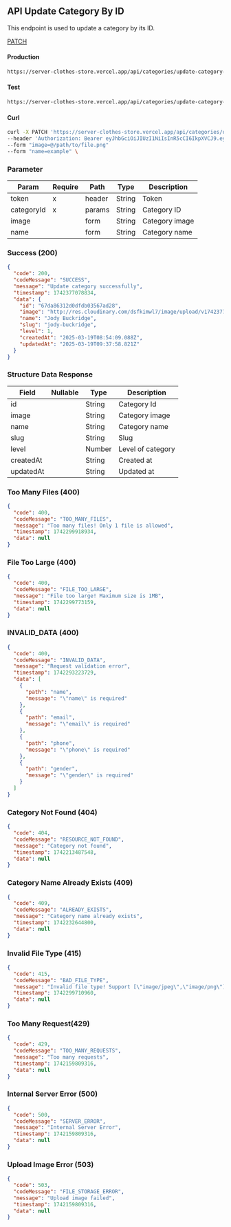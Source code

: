 ## API Update Category By ID

This endpoint is used to update a category by its ID.

[PATCH](#)

#### Production

```bash
https://server-clothes-store.vercel.app/api/categories/update-category-by-id/:categoryId
```

#### Test

```bash
https://server-clothes-store.vercel.app/api/categories/update-category-by-id/:categoryId
```

#### Curl

```bash
curl -X PATCH 'https://server-clothes-store.vercel.app/api/categories/update-category-by-id/67d7e61b5114396a4af8b95d' \
--header 'Authorization: Bearer eyJhbGciOiJIUzI1NiIsInR5cCI6IkpXVCJ9.eyJpZCI6IjY3ZDJhMzMyYzhhMjEzYjA1MDI4MzNjNiIsInR5cGUiOiJVc2VyIiwiaWF0IjoxNzQyMjAxMDU5LCJleHAiOjE3NDIyMDE5NTl9.gsqLAzSlJKDPU3D9gvKg_I42NJ3NhI2d5svf-MYywDo' \
--form "image=@/path/to/file.png"
--form "name=example" \
```

### Parameter

| Param      | Require | Path   | Type   | Description    |
| ---------- | ------- | ------ | ------ | -------------- |
| token      | x       | header | String | Token          |
| categoryId | x       | params | String | Category ID    |
| image      |         | form   | String | Category image |
| name       |         | form   | String | Category name  |

### Success (200)

```json
{
  "code": 200,
  "codeMessage": "SUCCESS",
  "message": "Update category successfully",
  "timestamp": 1742377078834,
  "data": {
    "id": "67da86312d0dfdb03567ad28",
    "image": "http://res.cloudinary.com/dsfkimwl7/image/upload/v1742377076/categories-image/1742377073496_4eb3f9d3-fe29-42ee-868e-f532a1999ba1.jpg",
    "name": "Jody Buckridge",
    "slug": "jody-buckridge",
    "level": 1,
    "createdAt": "2025-03-19T08:54:09.088Z",
    "updatedAt": "2025-03-19T09:37:58.821Z"
  }
}
```

### Structure Data Response

| Field     | Nullable | Type   | Description       |
| --------- | -------- | ------ | ----------------- |
| id        |          | String | Category Id       |
| image     |          | String | Category image    |
| name      |          | String | Category name     |
| slug      |          | String | Slug              |
| level     |          | Number | Level of category |
| createdAt |          | String | Created at        |
| updatedAt |          | String | Updated at        |

### Too Many Files (400)

```json
{
  "code": 400,
  "codeMessage": "TOO_MANY_FILES",
  "message": "Too many files! Only 1 file is allowed",
  "timestamp": 1742299918934,
  "data": null
}
```

### File Too Large (400)

```json
{
  "code": 400,
  "codeMessage": "FILE_TOO_LARGE",
  "message": "File too large! Maximum size is 1MB",
  "timestamp": 1742299773159,
  "data": null
}
```

### INVALID_DATA (400)

```json
{
  "code": 400,
  "codeMessage": "INVALID_DATA",
  "message": "Request validation error",
  "timestamp": 1742293223729,
  "data": [
    {
      "path": "name",
      "message": "\"name\" is required"
    },
    {
      "path": "email",
      "message": "\"email\" is required"
    },
    {
      "path": "phone",
      "message": "\"phone\" is required"
    },
    {
      "path": "gender",
      "message": "\"gender\" is required"
    }
  ]
}
```

### Category Not Found (404)

```json
{
  "code": 404,
  "codeMessage": "RESOURCE_NOT_FOUND",
  "message": "Category not found",
  "timestamp": 1742213487548,
  "data": null
}
```

### Category Name Already Exists (409)

```json
{
  "code": 409,
  "codeMessage": "ALREADY_EXISTS",
  "message": "Category name already exists",
  "timestamp": 1742232644800,
  "data": null
}
```

### Invalid File Type (415)

```json
{
  "code": 415,
  "codeMessage": "BAD_FILE_TYPE",
  "message": "Invalid file type! Support [\"image/jpeg\",\"image/png\"]",
  "timestamp": 1742299710960,
  "data": null
}
```

### Too Many Request(429)

```json
{
  "code": 429,
  "codeMessage": "TOO_MANY_REQUESTS",
  "message": "Too many requests",
  "timestamp": 1742159809316,
  "data": null
}
```

### Internal Server Error (500)

```json
{
  "code": 500,
  "codeMessage": "SERVER_ERROR",
  "message": "Internal Server Error",
  "timestamp": 1742159809316,
  "data": null
}
```

### Upload Image Error (503)

```json
{
  "code": 503,
  "codeMessage": "FILE_STORAGE_ERROR",
  "message": "Upload image failed",
  "timestamp": 1742159809316,
  "data": null
}
```

